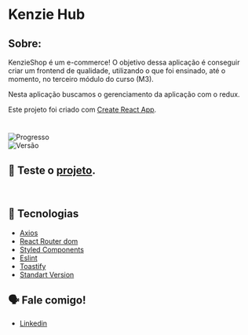 # Kenzie Hub

## Sobre:

KenzieShop é um e-commerce! O objetivo dessa aplicação é conseguir criar um frontend de qualidade, utilizando o que foi ensinado, até o momento, no terceiro módulo do curso (M3).

Nesta aplicação buscamos o gerenciamento da aplicação com o redux.


Este projeto foi criado com [Create React App](https://github.com/facebook/create-react-app).
#
<img src="https://img.shields.io/badge/progress-70%25-brightgreen.svg" alt="Progresso"></a><br>
<img src="https://img.shields.io/badge/Vers%C3%A3o-0.1.2-blue" alt="Versão"></a>


## 📲 Teste o [projeto](https://react-entrega-s3-kenzieshop-fabiojcp.vercel.app/).

<br>

## 🚀 **Tecnologias** <br>

-   [Axios](https://github.com/axios/axios)
-   [React Router dom](https://reactrouter.com/docs/en/v6/getting-started/overview)
-   [Styled Components](https://www.styled-components.com/)
-   [Eslint](https://eslint.org/)
-   [Toastify](https://github.com/fkhadra/react-toastify#readme)
-   [Standart Version](https://github.com/conventional-changelog/standard-version)

## 🗣️ Fale comigo!
- [Linkedin](https://www.linkedin.com/in/f%C3%A1bio-casanova-baa818237/)


#
